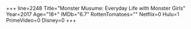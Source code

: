 +++
line=2248
Title="Monster Musume: Everyday Life with Monster Girls"
Year=2017
Age="18+"
IMDb="6.7"
RottenTomatoes=""
Netflix=0
Hulu=1
PrimeVideo=0
Disney=0
+++


